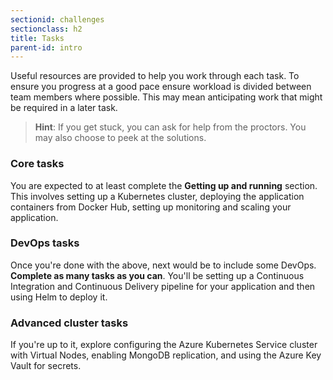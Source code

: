 ```yaml
---
sectionid: challenges
sectionclass: h2
title: Tasks
parent-id: intro
---
```


Useful resources are provided to help you work through each task. To ensure you progress at a good pace ensure workload is divided between team members where possible. This may mean anticipating work that might be required in a later task.

> **Hint**: If you get stuck, you can ask for help from the proctors. You may also choose to peek at the solutions.

### Core tasks

You are expected to at least complete the **Getting up and running** section. This involves setting up a Kubernetes cluster, deploying the application containers from Docker Hub, setting up monitoring and scaling your application.

### DevOps tasks

Once you're done with the above, next would be to include some DevOps. **Complete as many tasks as you can**. You'll be setting up a Continuous Integration and Continuous Delivery pipeline for your application and then using Helm to deploy it.

### Advanced cluster tasks

If you're up to it, explore configuring the Azure Kubernetes Service cluster with Virtual Nodes, enabling MongoDB replication, and using the Azure Key Vault for secrets.
